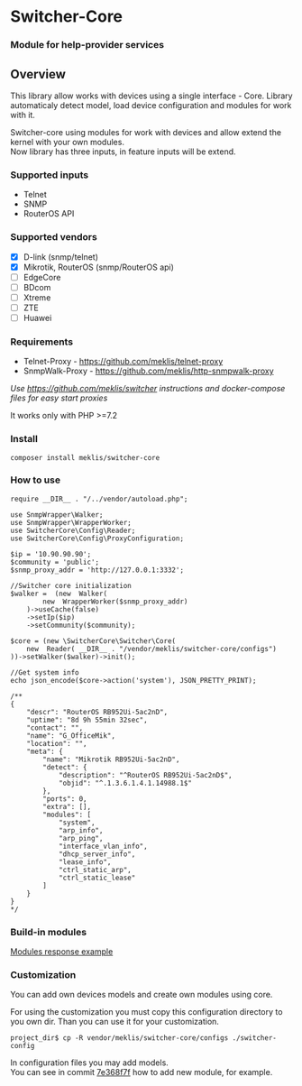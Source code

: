 # Switcher-Core
### Module for help-provider services

## Overview
This library allow works with devices using a single interface - Core.
Library automaticaly detect model, load device configuration and modules for work with it.   
    
Switcher-core using modules for work with devices and allow extend the kernel with your own modules.    
Now library has three inputs, in feature inputs will be extend.    

### Supported inputs
* Telnet
* SNMP
* RouterOS API

### Supported vendors
- [x] D-link (snmp/telnet)
- [x] Mikrotik, RouterOS (snmp/RouterOS api)
- [ ] EdgeCore
- [ ] BDcom
- [ ] Xtreme
- [ ] ZTE
- [ ] Huawei

### Requirements   
* Telnet-Proxy - https://github.com/meklis/telnet-proxy    
* SnmpWalk-Proxy - https://github.com/meklis/http-snmpwalk-proxy    

*Use https://github.com/meklis/switcher instructions and docker-compose files for easy start proxies* 

It works only with PHP >=7.2

### Install
```
composer install meklis/switcher-core
```

### How to use
``` 
require __DIR__ . "/../vendor/autoload.php";

use SnmpWrapper\Walker;
use SnmpWrapper\WrapperWorker;
use SwitcherCore\Config\Reader;
use SwitcherCore\Config\ProxyConfiguration;

$ip = '10.90.90.90';
$community = 'public';
$snmp_proxy_addr = 'http://127.0.0.1:3332';

//Switcher core initialization
$walker =  (new  Walker(
        new  WrapperWorker($snmp_proxy_addr)
    )->useCache(false)
    ->setIp($ip)
    ->setCommunity($community);

$core = (new \SwitcherCore\Switcher\Core(
    new  Reader( __DIR__ . "/vendor/meklis/switcher-core/configs")
))->setWalker($walker)->init();

//Get system info
echo json_encode($core->action('system'), JSON_PRETTY_PRINT);

/**
{
    "descr": "RouterOS RB952Ui-5ac2nD",
    "uptime": "8d 9h 55min 32sec",
    "contact": "",
    "name": "G_OfficeMik",
    "location": "",
    "meta": {
        "name": "Mikrotik RB952Ui-5ac2nD",
        "detect": {
            "description": "^RouterOS RB952Ui-5ac2nD$",
            "objid": "^.1.3.6.1.4.1.14988.1$"
        },
        "ports": 0,
        "extra": [],
        "modules": [
            "system",
            "arp_info",
            "arp_ping",
            "interface_vlan_info",
            "dhcp_server_info",
            "lease_info",
            "ctrl_static_arp",
            "ctrl_static_lease"
        ]
    }
}
*/

```

    
### Build-in modules
[Modules response example](docs/MODULES.md)

### Customization
You can add own devices models and create own modules using core.    

For using the customization you must copy this configuration directory to you own dir. Than you can use it for your customization.
``` 
project_dir$ cp -R vendor/meklis/switcher-core/configs ./switcher-config
```
In configuration files you may add models.      
You can see in commit [7e368f7f](https://github.com/meklis/switcher-core/commit/7e368f7f4970a66b3c1a91ac174ce72e12e42725) how to add new module, for example.


